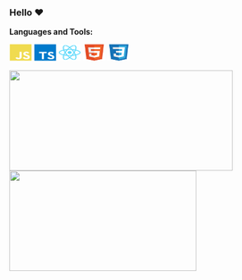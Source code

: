 ### Hello ❤️ 

**Languages and Tools:**  
<div style="display: inline_block">
  <img align="center" alt="Js" height="30" width="40" src="https://raw.githubusercontent.com/devicons/devicon/master/icons/javascript/javascript-plain.svg">
  <img align="center" alt="Ts" height="30" width="40" src="https://raw.githubusercontent.com/devicons/devicon/master/icons/typescript/typescript-plain.svg">
  <img align="center" alt="React" height="30" width="40" src="https://raw.githubusercontent.com/devicons/devicon/master/icons/react/react-original.svg">
  <img align="center" alt="HTML" height="30" width="40" src="https://raw.githubusercontent.com/devicons/devicon/master/icons/html5/html5-original.svg">
  <img align="center" alt="CSS" height="30" width="40" src="https://raw.githubusercontent.com/devicons/devicon/master/icons/css3/css3-original.svg">
</div><br>
<div>
  <a href="https://github.com/ellenassis">
  <img align="center" height="180em" width="400" src="https://github-readme-stats.vercel.app/api?username=ellenassis&show_icons=true&theme=jolly&include_all_commits=true&count_private=true"/>
  <img align="center" height="180em"  width="335" src="https://github-readme-stats.vercel.app/api/top-langs/?username=ellenassis&layout=compact&langs_count=16&theme=jolly"/>
<div>

